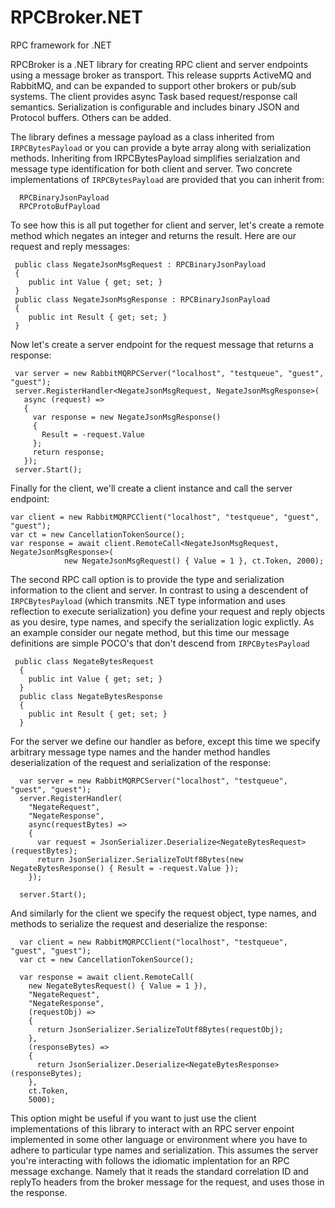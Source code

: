 # RPCBroker.NET
RPC framework for .NET

RPCBroker is a .NET library for creating RPC client and server endpoints using a message broker as transport. This release supprts ActiveMQ and RabbitMQ, and can be expanded to support other brokers or pub/sub systems. The client provides async Task based request/response call semantics. Serialization is configurable and includes binary JSON and Protocol buffers. Others can be added.

The library defines a message payload as a class inherited from `IRPCBytesPayload` or you can provide a byte array along with serialization methods. Inheriting from IRPCBytesPayload simplifies serialzation and message type identification for both client and server. Two concrete implementations of `IRPCBytesPayload` are provided that you can inherit from:
```
  RPCBinaryJsonPayload
  RPCProtoBufPayload
```

To see how this is all put together for client and server, let's create a remote method which negates an integer and returns the result. Here are our request and reply messages:
```
 public class NegateJsonMsgRequest : RPCBinaryJsonPayload
 {
    public int Value { get; set; }
 }
 public class NegateJsonMsgResponse : RPCBinaryJsonPayload
 {
    public int Result { get; set; }
 }
```
 Now let's create a server endpoint for the request message that returns a response:
```
 var server = new RabbitMQRPCServer("localhost", "testqueue", "guest", "guest");
 server.RegisterHandler<NegateJsonMsgRequest, NegateJsonMsgResponse>(
   async (request) =>
   {
     var response = new NegateJsonMsgResponse()
     {
       Result = -request.Value
     };
     return response;
   });
 server.Start();
```
Finally for the client, we'll create a client instance and call the server endpoint:
```
var client = new RabbitMQRPCClient("localhost", "testqueue", "guest", "guest");
var ct = new CancellationTokenSource();
var response = await client.RemoteCall<NegateJsonMsgRequest, NegateJsonMsgResponse>(
            new NegateJsonMsgRequest() { Value = 1 }, ct.Token, 2000);
```

The second RPC call option is to provide the type and serialization information to the client and server. In contrast to using a descendent of `IRPCBytesPayload` (which transmits .NET type information and uses reflection to execute serialization) you define your request and reply objects as you desire, type names, and specify the serialization logic explictly. As an example consider our negate method, but this time our message definitions are simple POCO's that don't descend from `IRPCBytesPayload`
```
 public class NegateBytesRequest 
  {
    public int Value { get; set; }
  }
  public class NegateBytesResponse 
  {
    public int Result { get; set; }
  }
```
For the server we define our handler as before, except this time we specify arbitrary message type names and the hander method handles deserialization of the request and serialization of the response:
```
  var server = new RabbitMQRPCServer("localhost", "testqueue", "guest", "guest");
  server.RegisterHandler(
    "NegateRequest",
    "NegateResponse",
    async(requestBytes) =>
    {
      var request = JsonSerializer.Deserialize<NegateBytesRequest>(requestBytes);
      return JsonSerializer.SerializeToUtf8Bytes(new NegateBytesResponse() { Result = -request.Value });
    });

  server.Start();
```
And similarly for the client we specify the request object, type names, and methods to serialize the request and deserialize the response:
```
  var client = new RabbitMQRPCClient("localhost", "testqueue", "guest", "guest");
  var ct = new CancellationTokenSource();
  
  var response = await client.RemoteCall(
    new NegateBytesRequest() { Value = 1 }),
    "NegateRequest",
    "NegateResponse",
    (requestObj) =>
    {
      return JsonSerializer.SerializeToUtf8Bytes(requestObj);
    },
    (responseBytes) =>
    {
      return JsonSerializer.Deserialize<NegateBytesResponse>(responseBytes);
    },
    ct.Token,
    5000);
```
This option might be useful if you want to just use the client implementations of this library to interact with an RPC server enpoint implemented in some other language or environment where you have to adhere to particular type names and serialization. This assumes the server you're interacting with follows the idiomatic implentation for an RPC message exchange. Namely that it reads the standard correlation ID and replyTo headers from the broker message for the request, and uses those in the response.






 
